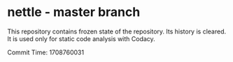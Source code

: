 # nettle - master branch

This repository contains frozen state of the repository.
Its history is cleared. It is used only for static code
analysis with Codacy.

Commit Time: 1708760031
